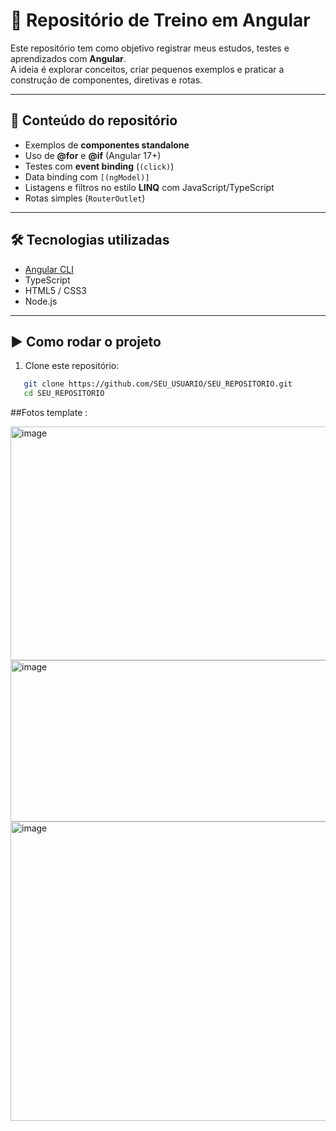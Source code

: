 # 🚀 Repositório de Treino em Angular

Este repositório tem como objetivo registrar meus estudos, testes e aprendizados com **Angular**.  
A ideia é explorar conceitos, criar pequenos exemplos e praticar a construção de componentes, diretivas e rotas.

---

## 📌 Conteúdo do repositório
- Exemplos de **componentes standalone**
- Uso de **@for** e **@if** (Angular 17+)
- Testes com **event binding** (`(click)`)
- Data binding com `[(ngModel)]`
- Listagens e filtros no estilo **LINQ** com JavaScript/TypeScript
- Rotas simples (`RouterOutlet`)

---

## 🛠️ Tecnologias utilizadas
- [Angular CLI](https://angular.io/cli)
- TypeScript
- HTML5 / CSS3
- Node.js

---

## ▶️ Como rodar o projeto
1. Clone este repositório:
```bash
   git clone https://github.com/SEU_USUARIO/SEU_REPOSITORIO.git
   cd SEU_REPOSITORIO
```

##Fotos template :

<img width="809" height="374" alt="image" src="https://github.com/user-attachments/assets/037e9688-19a0-4c9c-a5e2-8089b397ef2e" />
<img width="596" height="258" alt="image" src="https://github.com/user-attachments/assets/765dce80-dd07-4ed5-9588-ebec5dbd7471" />
<img width="1130" height="479" alt="image" src="https://github.com/user-attachments/assets/18ac31c4-136d-4662-8cdf-5a0b3bad0e84" />

